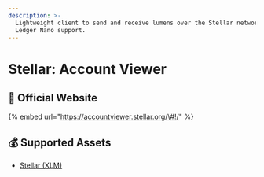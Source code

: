 ```yaml
---
description: >-
  Lightweight client to send and receive lumens over the Stellar network with
  Ledger Nano support.
---
```


# Stellar: Account Viewer

## 🚀 Official Website

{% embed url="https://accountviewer.stellar.org/\#!/" %}

## 💰 Supported Assets

* [Stellar \(XLM\)](../../coins/xlm/)

